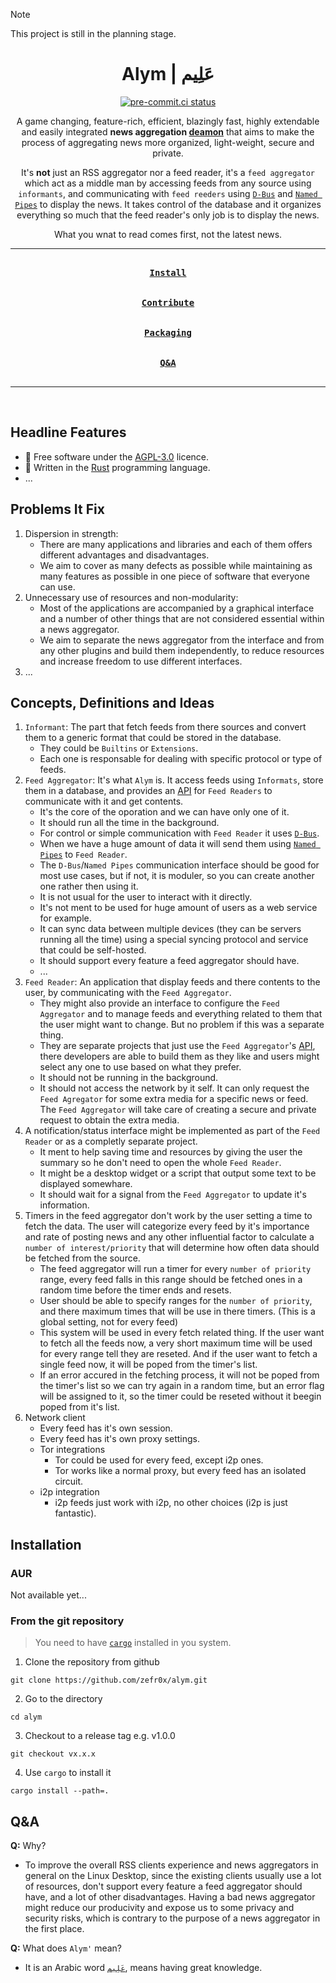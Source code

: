 > [!Note]
> This project is still in the planning stage.

<div align = center>

<h1>Alym | عَلِيم</h1>

[![pre-commit.ci status](https://results.pre-commit.ci/badge/github/zefr0x/alym/main.svg)](https://results.pre-commit.ci/latest/github/zefr0x/alym/main)

A game changing, feature-rich, efficient, blazingly fast, highly extendable and easily integrated **news aggregation [deamon](<https://en.wikipedia.org/wiki/Daemon_(computing)>)** that aims to make the process of aggregating news more organized, light-weight, secure and private.

It's **not** just an RSS aggregator nor a feed reader, it's a `feed aggregator` which act as a middle man by accessing feeds from any source using `informants`, and communicating with `feed reeders` using [`D-Bus`](https://en.wikipedia.org/wiki/D-Bus) and [`Named Pipes`](https://en.wikipedia.org/wiki/Named_pipe) to display the news. It takes control of the database and it organizes everything so much that the feed reader's only job is to display the news.

What you wnat to read comes first, not the latest news.

---

[<kbd><br><b>Install</b><br><br></kbd>](#installation)
[<kbd><br><b>Contribute</b><br><br></kbd>](CONTRIBUTING.md)
[<kbd><br><b>Packaging</b><br><br></kbd>](PACKAGING.md)
[<kbd><br><b>Q&A</b><br><br></kbd>](#qa)

---

<br>

</div>

## Headline Features

- 🧾 Free software under the [AGPL-3.0](https://www.gnu.org/licenses/agpl-3.0.html) licence.
- 💪 Written in the [Rust](https://www.rust-lang.org/) programming language.
- ...

## Problems It Fix
1. Dispersion in strength:
   - There are many applications and libraries and each of them offers different advantages and disadvantages.
   - We aim to cover as many defects as possible while maintaining as many features as possible in one piece of software that everyone can use.
2. Unnecessary use of resources and non-modularity:
   - Most of the applications are accompanied by a graphical interface and a number of other things that are not considered essential within a news aggregator.
   - We aim to separate the news aggregator from the interface and from any other plugins and build them independently, to reduce resources and increase freedom to use different interfaces.
3. ...

## Concepts, Definitions and Ideas

1. `Informant`: The part that fetch feeds from there sources and convert them to a generic format that could be stored in the database.
   - They could be `Builtins` or `Extensions`.
   - Each one is responsable for dealing with specific protocol or type of feeds.
2. `Feed Aggregator`: It's what `Alym` is. It access feeds using `Informats`, store them in a database, and provides an [API](https://en.wikipedia.org/wiki/API) for `Feed Readers` to communicate with it and get contents.
   - It's the core of the oporation and we can have only one of it.
   - It should run all the time in the background.
   - For control or simple communication with `Feed Reader` it uses [`D-Bus`](https://en.wikipedia.org/wiki/D-Bus).
   - When we have a huge amount of data it will send them using [`Named Pipes`](https://en.wikipedia.org/wiki/Named_pipe) to `Feed Reader`.
   - The `D-Bus`/`Named Pipes` communication interface should be good for most use cases, but if not, it is moduler, so you can create another one rather then using it.
   - It is not usual for the user to interact with it directly.
   - It's not ment to be used for huge amount of users as a web service for example.
   - It can sync data between multiple devices (they can be servers running all the time) using a special syncing protocol and service that could be self-hosted.
   - It should support every feature a feed aggregator should have.
   - ...
3. `Feed Reader`: An application that display feeds and there contents to the user, by communicating with the `Feed Aggregator`.
   - They might also provide an interface to configure the `Feed Aggregator` and to manage feeds and everything related to them that the user might want to change. But no problem if this was a separate thing.
   - They are separate projects that just use the `Feed Aggregator`'s [API](https://en.wikipedia.org/wiki/API), there developers are able to build them as they like and users might select any one to use based on what they prefer.
   - It should not be running in the background.
   - It should not access the network by it self. It can only request the `Feed Agregator` for some extra media for a specific news or feed. The `Feed Aggregator` will take care of creating a secure and private request to obtain the extra media.
4. A notification/status interface might be implemented as part of the `Feed Reader` or as a completly separate project.
   - It ment to help saving time and resources by giving the user the summary so he don't need to open the whole `Feed Reader`.
   - It might be a desktop widget or a script that output some text to be displayed somewhare.
   - It should wait for a signal from the `Feed Aggregator` to update it's information.
5. Timers in the feed aggregator don't work by the user setting a time to fetch the data. The user will categorize every feed by it's importance and rate of posting news and any other influential factor to calculate a `number of interest/priority` that will determine how often data should be fetched from the source.
    - The feed aggregator will run a timer for every `number of priority` range, every feed falls in this range should be fetched ones in a random time before the timer ends and resets.
    - User should be able to specify ranges for the `number of priority`, and there maximum times that will be use in there timers. (This is a global setting, not for every feed)
    - This system will be used in every fetch related thing. If the user want to fetch all the feeds now, a very short maximum time will be used for every range tell they are reseted. And if the user want to fetch a single feed now, it will be poped from the timer's list.
    - If an error accured in the fetching process, it will not be poped from the timer's list so we can try again in a random time, but an error flag will be assigned to it, so the timer could be reseted without it beegin poped from it's list.
6. Network client
    - Every feed has it's own session.
    - Every feed has it's own proxy settings.
    - Tor integrations
       - Tor could be used for every feed, except i2p ones.
       - Tor works like a normal proxy, but every feed has an isolated circuit.
    - i2p integration
       - i2p feeds just work with i2p, no other choices (i2p is just fantastic).

## Installation

### AUR

Not available yet...

### From the git repository

> You need to have [`cargo`](https://doc.rust-lang.org/cargo/) installed in you system.

1. Clone the repository from github

```
git clone https://github.com/zefr0x/alym.git
```

2. Go to the directory

```
cd alym
```

3. Checkout to a release tag e.g. v1.0.0

```
git checkout vx.x.x
```

4. Use `cargo` to install it

```
cargo install --path=.
```

## Q&A

**Q:** Why?

- To improve the overall RSS clients experience and news aggregators in general on the Linux Desktop, since the existing clients usually use a lot of resources, don't support every feature a feed aggregator should have, and a lot of other disadvantages. Having a bad news aggregator might reduce our producivity and expose us to some privacy and security risks, which is contrary to the purpose of a news aggregator in the first place.

**Q:** What does `Alym'` mean?

- It is an Arabic word [`عَلِيم`](https://en.wiktionary.org/wiki/%D8%B9%D9%84%D9%8A%D9%85), means having great knowledge.
